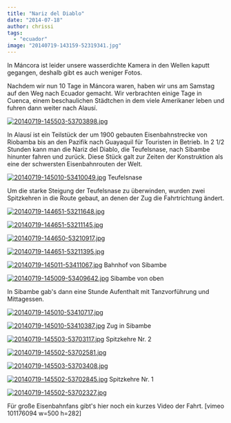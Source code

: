 ```yaml
---
title: "Nariz del Diablo"
date: "2014-07-18"
author: chrissi
tags: 
  - "ecuador"
image: "20140719-143159-52319341.jpg"
---
```


In Máncora ist leider unsere wasserdichte Kamera in den Wellen kaputt gegangen, deshalb gibt es auch weniger Fotos.

Nachdem wir nun 10 Tage in Máncora waren, haben wir uns am Samstag auf den Weg nach Ecuador gemacht. Wir verbrachten einige Tage in Cuenca, einem beschaulichen Städtchen in dem viele Amerikaner leben und fuhren dann weiter nach Alausí.

[![20140719-145503-53703898.jpg](images/20140719-145503-53703898.jpg)](https://hafenstrand.wordpress.com/wp-content/uploads/2014/07/20140719-145503-53703898.jpg)

In Alausí ist ein Teilstück der um 1900 gebauten Eisenbahnstrecke von Riobamba bis an den Pazifik nach Guayaquil für Touristen in Betrieb. In 2 1/2 Stunden kann man die Nariz del Diablo, die Teufelsnase, nach Sibambe hinunter fahren und zurück. Diese Stück galt zur Zeiten der Konstruktion als eine der schwersten Eisenbahnrouten der Welt.

[![20140719-145010-53410049.jpg](images/20140719-145010-53410049.jpg)](https://hafenstrand.wordpress.com/wp-content/uploads/2014/07/20140719-145010-53410049.jpg) Teufelsnase

Um die starke Steigung der Teufelsnase zu überwinden, wurden zwei Spitzkehren in die Route gebaut, an denen der Zug die Fahrtrichtung ändert.

[![20140719-144651-53211648.jpg](images/20140719-144651-53211648.jpg)](https://hafenstrand.wordpress.com/wp-content/uploads/2014/07/20140719-144651-53211648.jpg)

[![20140719-144651-53211145.jpg](images/20140719-144651-53211145.jpg)](https://hafenstrand.wordpress.com/wp-content/uploads/2014/07/20140719-144651-53211145.jpg)

[![20140719-144650-53210917.jpg](images/20140719-144650-53210917.jpg)](https://hafenstrand.wordpress.com/wp-content/uploads/2014/07/20140719-144650-53210917.jpg)

[![20140719-144651-53211395.jpg](images/20140719-144651-53211395.jpg)](https://hafenstrand.wordpress.com/wp-content/uploads/2014/07/20140719-144651-53211395.jpg)

[![20140719-145011-53411067.jpg](images/20140719-145011-53411067.jpg)](https://hafenstrand.wordpress.com/wp-content/uploads/2014/07/20140719-145011-53411067.jpg) Bahnhof von Sibambe

[![20140719-145009-53409642.jpg](images/20140719-145009-53409642.jpg)](https://hafenstrand.wordpress.com/wp-content/uploads/2014/07/20140719-145009-53409642.jpg) Sibambe von oben

In Sibambe gab's dann eine Stunde Aufenthalt mit Tanzvorführung und Mittagessen.

[![20140719-145010-53410717.jpg](images/20140719-145010-53410717.jpg)](https://hafenstrand.wordpress.com/wp-content/uploads/2014/07/20140719-145010-53410717.jpg)

[![20140719-145010-53410387.jpg](images/20140719-145010-53410387.jpg)](https://hafenstrand.wordpress.com/wp-content/uploads/2014/07/20140719-145010-53410387.jpg) Zug in Sibambe

[![20140719-145503-53703117.jpg](images/20140719-145503-53703117.jpg)](https://hafenstrand.wordpress.com/wp-content/uploads/2014/07/20140719-145503-53703117.jpg) Spitzkehre Nr. 2

[![20140719-145502-53702581.jpg](images/20140719-145502-53702581.jpg)](https://hafenstrand.wordpress.com/wp-content/uploads/2014/07/20140719-145502-53702581.jpg)

[![20140719-145503-53703408.jpg](images/20140719-145503-53703408.jpg)](https://hafenstrand.wordpress.com/wp-content/uploads/2014/07/20140719-145503-53703408.jpg)

[![20140719-145502-53702845.jpg](images/20140719-145502-53702845.jpg)](https://hafenstrand.wordpress.com/wp-content/uploads/2014/07/20140719-145502-53702845.jpg) Spitzkehre Nr. 1

[![20140719-145502-53702327.jpg](images/20140719-145502-53702327.jpg)](https://hafenstrand.wordpress.com/wp-content/uploads/2014/07/20140719-145502-53702327.jpg)

Für große Eisenbahnfans gibt's hier noch ein kurzes Video der Fahrt. \[vimeo 101176094 w=500 h=282\]
